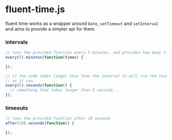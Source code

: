 # fluent-time.js
fluent time works as a wrapper around `Date`, `setTimeout` and `setInterval` and aims to provide a simpler api for them.

### intervals

```javascript
// runs the provided function every 5 minutes, and provides how many times it has run so far.
every(5).minutes(function(times) {
  
});

// if the code takes longer than than the interval it will run the task as fast 
// as it can.
every(5).seconds(function() {
  // something that takes longer than 5 seconds...
});
```
### timeouts

```javascript
// runs the provided function after 10 seconds
after(10).seconds(function() {
  
});
```